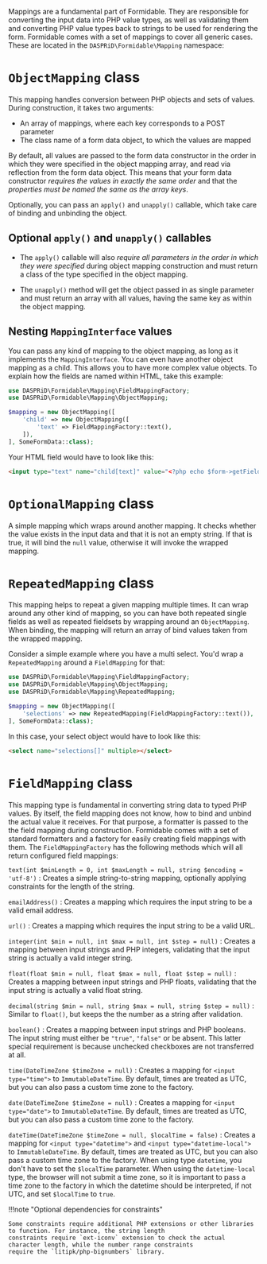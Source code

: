 Mappings are a fundamental part of Formidable. They are responsible for converting the input data into PHP value types,
as well as validating them and converting PHP value types back to strings to be used for rendering the form. Formidable
comes with a set of mappings to cover all generic cases. These are located in the `DASPRiD\Formidable\Mapping`
namespace:

# `ObjectMapping` class

This mapping handles conversion between PHP objects and sets of values. During construction, it takes two arguments:

- An array of mappings, where each key corresponds to a POST parameter
- The class name of a form data object, to which the values are mapped

By default, all values are passed to the form data constructor in the order in which they were specified in the object
mapping array, and read via reflection from the form data object. This means that your form data constructor *requires
the values in exactly the same order* and that the *properties must be named the same as the array keys*.

Optionally, you can pass an `apply()` and `unapply()` callable, which take care of binding and unbinding
the object.

## Optional `apply()` and `unapply()` callables

- The `apply()` callable will also *require all parameters in the order in which they were specified* during object
mapping construction and must return a class of the type specified in the object mapping.

- The `unapply()` method will get the object passed in as single parameter and must return an array with all values,
having the same key as within the object mapping.

## Nesting `MappingInterface` values

You can pass any kind of mapping to the object mapping, as long as it implements the `MappingInterface`. You can even
have another object mapping as a child. This allows you to have more complex value objects. To explain how the fields
are named within HTML, take this example:

```php
use DASPRiD\Formidable\Mapping\FieldMappingFactory;
use DASPRiD\Formidable\Mapping\ObjectMapping;

$mapping = new ObjectMapping([
    'child' => new ObjectMapping([
        'text' => FieldMappingFactory::text(),
    ]),
], SomeFormData::class);
```

Your HTML field would have to look like this:

```html
<input type="text" name="child[text]" value="<?php echo $form->getField('child[text]')->getValue(); ?>">
```

# `OptionalMapping` class

A simple mapping which wraps around another mapping. It checks whether the value exists in the input data and that it is
not an empty string. If that is true, it will bind the `null` value, otherwise it will invoke the wrapped mapping.

# `RepeatedMapping` class

This mapping helps to repeat a given mapping multiple times. It can wrap around any other kind of mapping, so you can
have both repeated single fields as well as repeated fieldsets by wrapping around an `ObjectMapping`. When binding,
the mapping will return an array of bind values taken from the wrapped mapping.

Consider a simple example where you have a multi select. You'd wrap a `RepeatedMapping` around a `FieldMapping` for
that:

```php
use DASPRiD\Formidable\Mapping\FieldMappingFactory;
use DASPRiD\Formidable\Mapping\ObjectMapping;
use DASPRiD\Formidable\Mapping\RepeatedMapping;

$mapping = new ObjectMapping([
    'selections' => new RepeatedMapping(FieldMappingFactory::text()),
], SomeFormData::class);
```

In this case, your select object would have to look like this:

```html
<select name="selections[]" multiple></select>
```

# `FieldMapping` class

This mapping type is fundamental in converting string data to typed PHP values. By itself, the field mapping does not
know, how to bind and unbind the actual value it receives. For that purpose, a formatter is passed to the the field
mapping during construction. Formidable comes with a set of standard formatters and a factory for easily creating
field mappings with them. The `FieldMappingFactory` has the following methods which will all return configured field
mappings:

`text(int $minLength = 0, int $maxLength = null, string $encoding = 'utf-8')`
:   Creates a simple string-to-string mapping, optionally applying constraints for the length of the string.

`emailAddress()`
:   Creates a mapping which requires the input string to be a valid email address.

`url()`
:   Creates a mapping which requires the input string to be a valid URL.

`integer(int $min = null, int $max = null, int $step = null)`
:   Creates a mapping between input strings and PHP integers, validating that the input string is actually a valid
    integer string.

`float(float $min = null, float $max = null, float $step = null)`
:   Creates a mapping between input strings and PHP floats, validating that the input string is actually a valid float
    string.

`decimal(string $min = null, string $max = null, string $step = null)`
:   Similar to `float()`, but keeps the the number as a string after validation.

`boolean()`
:   Creates a mapping between input strings and PHP booleans. The input string must either be `"true"`, `"false"` or be
    absent. This latter special requirement is because unchecked checkboxes are not transferred at all.

`time(DateTimeZone $timeZone = null)`
:   Creates a mapping for `<input type="time">` to `ImmutableDateTime`. By default, times are treated as UTC, but you
    can also pass a custom time zone to the factory.

`date(DateTimeZone $timeZone = null)`
:   Creates a mapping for `<input type="date">` to `ImmutableDateTime`. By default, times are treated as UTC, but you
    can also pass a custom time zone to the factory.

`dateTime(DateTimeZone $timeZone = null, $localTime = false)`
:   Creates a mapping for `<input type="datetime">` and `<input type="datetime-local">` to `ImmutableDateTime`. By
    default, times are treated as UTC, but you can also pass a custom time zone to the factory. When using type
    `datetime`, you don't have to set the `$localTime` parameter. When using the `datetime-local` type, the browser will
    not submit a time zone, so it is important to pass a time zone to the factory in which the datetime should be
    interpreted, if not UTC, and set `$localTime` to `true`.

!!!note "Optional dependencies for constraints"

    Some constraints require additional PHP extensions or other libraries to function. For instance, the string length
    constraints require `ext-iconv` extension to check the actual character length, while the number range constraints
    require the `litipk/php-bignumbers` library.
